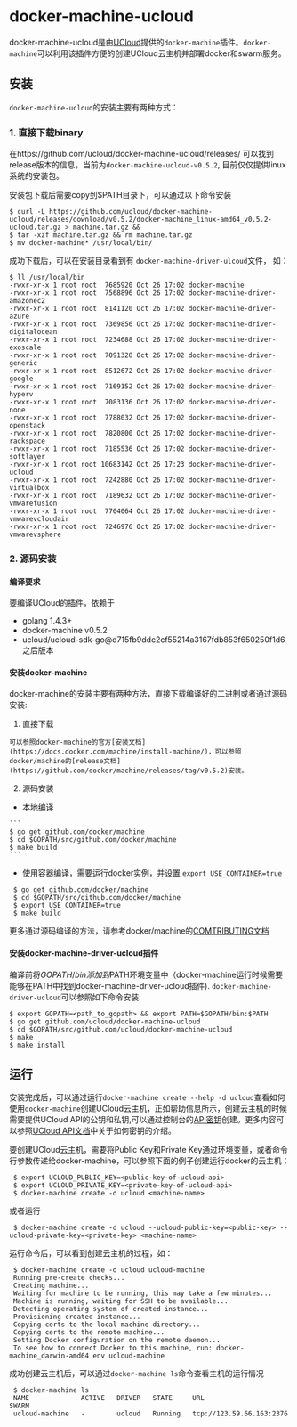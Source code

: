 # docker-machine-ucloud

docker-machine-ucloud是由[UCloud](https://www.ucloud.cn)提供的`docker-machine`插件。`docker-machine`可以利用该插件方便的创建UCloud云主机并部署docker和swarm服务。

## 安装

`docker-machine-ucloud`的安装主要有两种方式：
### 1. 直接下载binary

在https://github.com/ucloud/docker-machine-ucloud/releases/ 可以找到release版本的信息，当前为`docker-machine-ucloud-v0.5.2`, 目前仅仅提供linux系统的安装包。

安装包下载后需要copy到$PATH目录下，可以通过以下命令安装
```
$ curl -L https://github.com/ucloud/docker-machine-ucloud/releases/download/v0.5.2/docker-machine_linux-amd64_v0.5.2-ucloud.tar.gz > machine.tar.gz &&
$ tar -xzf machine.tar.gz && rm machine.tar.gz
$ mv docker-machine* /usr/local/bin/
```
成功下载后，可以在安装目录看到有 `docker-machine-driver-ulcoud`文件， 如：
```
$ ll /usr/local/bin 
-rwxr-xr-x 1 root root  7685920 Oct 26 17:02 docker-machine
-rwxr-xr-x 1 root root  7568896 Oct 26 17:02 docker-machine-driver-amazonec2
-rwxr-xr-x 1 root root  8141120 Oct 26 17:02 docker-machine-driver-azure
-rwxr-xr-x 1 root root  7369856 Oct 26 17:02 docker-machine-driver-digitalocean
-rwxr-xr-x 1 root root  7234688 Oct 26 17:02 docker-machine-driver-exoscale
-rwxr-xr-x 1 root root  7091328 Oct 26 17:02 docker-machine-driver-generic
-rwxr-xr-x 1 root root  8512672 Oct 26 17:02 docker-machine-driver-google
-rwxr-xr-x 1 root root  7169152 Oct 26 17:02 docker-machine-driver-hyperv
-rwxr-xr-x 1 root root  7083136 Oct 26 17:02 docker-machine-driver-none
-rwxr-xr-x 1 root root  7788032 Oct 26 17:02 docker-machine-driver-openstack
-rwxr-xr-x 1 root root  7820800 Oct 26 17:02 docker-machine-driver-rackspace
-rwxr-xr-x 1 root root  7185536 Oct 26 17:02 docker-machine-driver-softlayer
-rwxr-xr-x 1 root root 10683142 Oct 26 17:23 docker-machine-driver-ucloud
-rwxr-xr-x 1 root root  7242880 Oct 26 17:02 docker-machine-driver-virtualbox
-rwxr-xr-x 1 root root  7189632 Oct 26 17:02 docker-machine-driver-vmwarefusion
-rwxr-xr-x 1 root root  7704064 Oct 26 17:02 docker-machine-driver-vmwarevcloudair
-rwxr-xr-x 1 root root  7246976 Oct 26 17:02 docker-machine-driver-vmwarevsphere
```


### 2. 源码安装

#### 编译要求

   要编译UCloud的插件，依赖于
   * golang 1.4.3+
   * docker-machine v0.5.2
   * ucloud/ucloud-sdk-go@d715fb9ddc2cf55214a3167fdb853f650250f1d6 之后版本

#### 安装docker-machine
   docker-machine的安装主要有两种方法，直接下载编译好的二进制或者通过源码安装:
   
   1. 直接下载
   
    可以参照docker-machine的官方[安装文档](https://docs.docker.com/machine/install-machine/)，可以参照docker/machine的[release文档](https://github.com/docker/machine/releases/tag/v0.5.2)安装。
    
   2. 源码安装

   * 本地编译
      
    ```
    $ go get github.com/docker/machine
    $ cd $GOPATH/src/github.com/docker/machine
    $ make build
    ```
   * 使用容器编译，需要运行docker实例，并设置 `export USE_CONTAINER=true`
      
   ```
    $ go get github.com/docker/machine
    $ cd $GOPATH/src/github.com/docker/machine
    $ export USE_CONTAINER=true
    $ make build
   ```
   更多通过源码编译的方法，请参考docker/machine的[COMTRIBUTING文档](https://github.com/docker/machine/blob/master/CONTRIBUTING.md#building)


#### 安装docker-machine-driver-ucloud插件
   编译前将$GOPATH/bin添加到$PATH环境变量中（docker-machine运行时候需要能够在PATH中找到docker-machine-driver-ucloud插件).
   `docker-machine-driver-ucloud`可以参照如下命令安装:
   ```
   $ export GOPATH=<path_to_gopath> && export PATH=$GOPATH/bin:$PATH
   $ go get github.com/ucloud/docker-machine-ucloud
   $ cd $GOPATH/src/github.com/ucloud/docker-machine-ucloud
   $ make
   $ make install
   ```

## 运行
  安装完成后，可以通过运行`docker-machine create --help -d ucloud`查看如何使用`docker-machine`创建UCloud云主机，正如帮助信息所示，创建云主机的时候
  需要提供UCloud API的公钥和私钥,可以通过控制台的[API密钥](https://consolev3.ucloud.cn/apikeyv3)创建。更多内容可以参照[UCloud API文档](https://docs.ucloud.cn/api-docs/index.html)中关于如何密钥的介绍。

  要创建UCloud云主机，需要将Public Key和Private Key通过环境变量，或者命令行参数传递给docker-machine，可以参照下面的例子创建运行docker的云主机：

   ```
    $ export UCLOUD_PUBLIC_KEY=<public-key-of-ucloud-api>
    $ export UCLOUD_PRIVATE_KEY=<private-key-of-ucloud-api>
    $ docker-machine create -d ucloud <machine-name>
   ```

  或者运行

   ```
    $ docker-machine create -d ucloud --ucloud-public-key=<public-key> --ucloud-private-key=<private-key> <machine-name>
   ```

  运行命令后，可以看到创建云主机的过程，如：

   ```
    $ docker-machine create -d ucloud ucloud-machine
    Running pre-create checks...
    Creating machine...
    Waiting for machine to be running, this may take a few minutes...
    Machine is running, waiting for SSH to be available...
    Detecting operating system of created instance...
    Provisioning created instance...
    Copying certs to the local machine directory...
    Copying certs to the remote machine...
    Setting Docker configuration on the remote daemon...
    To see how to connect Docker to this machine, run: docker-machine_darwin-amd64 env ucloud-machine
   ```

   成功创建云主机后，可以通过`docker-machine ls`命令查看主机的运行情况

   ```
    $ docker-machine ls
    NAME             ACTIVE   DRIVER   STATE     URL                        SWARM
    ucloud-machine   -        ucloud   Running   tcp://123.59.66.163:2376
   ```

